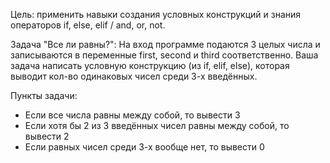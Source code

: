 Цель: применить навыки создания условных конструкций и знания операторов if, else, elif / and, or, not.

Задача "Все ли равны?":
На вход программе подаются 3 целых числа и записываются в переменные first, second и third соответственно.
Ваша задача написать условную конструкцию (из if, elif, else), которая выводит кол-во одинаковых чисел среди 3-х введённых.

Пункты задачи:
- Если все числа равны между собой, то вывести 3
- Если хотя бы 2 из 3 введённых чисел равны между собой, то вывести 2
- Если равных чисел среди 3-х вообще нет, то вывести 0
